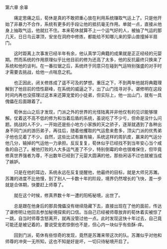 第六章 余辜

　　痛定思痛之后，荀休是真的不敢把重心放在利用系统赚取气运上了。只是他开始了非暴力不合作，系统有更多的手段让他的抵抗毫无作用。单就一点，直接从他身上抽取气运，他就扛不住。本来荀休就算不上一个运气好的人，被抽了气运的那几天，日日乌云罩顶，安坐在洞府中修炼，都能给不知哪儿来的穿山兽撞掉半扇门。

　　这时距离上次事发已经半年有余，他认真学习典籍的成果就是正正经经的元婴期。然而系统的作用原理似乎比他目前的修为还高了太多，他的反抗最终只换来了系统和他的谈判。在一番拉锯之后，系统终于同意只在碰到气运特别强盛的对手时才需要去挑战，给他一点喘息之机。

　　也正因此，闭关修炼成了遥不可及的梦想。重压之下，不到两年他就将典籍理解到了他目前的悟性巅峰，在系统的威逼之下，出了山门找寻对手。谌修明在这段时间内再也没搭理过这本来还算宠爱的小徒弟，但实际上，他一出山门，就有一具傀儡在后面跟着了。

　　荀休出山之后才发现，门派之外的世界的光怪陆离并非他仅有的见识能够理解。仗着这不高不低的修为和当着后盾的系统，虽说吃了不少亏，但命是没什么问题。挑战的人不少，一开始还是些小地方小家族的天之骄子，逐渐就遇到了各种出身不同门派的游历弟子，再往后，随着他攫取的气运愈来愈多，顶尖门派的优秀弟子他也见着了不少。自然，这些比试有赢有输，系统这样的周扒皮，赢来的气运分他几分，输掉的气运他一力承担。反反复复，荀休似乎已经找不到当年安心当个咸鱼的自己了。被他打败的人大多运气差了不少，特别倒霉的命也很难保住，但毕竟修真世界强者为尊，不出数年已经到了元婴大圆满的他，那些闲话不过也就被当成了嫉妒。

　　只是在他的耳边，系统永远在反复提醒他，他最终的目标，就是大师兄苏濉。苏濉的进度不比他慢，到了别人一卡数十年的阶段，境界仍然增长的飞快，差一步就是合体期，快要赶上师尊了。

　　就在这个时候，修真界数十年一遭的阳柘秘境，出世了。

　　总是跟在他身后的那具傀儡没有继续隐藏下去，直接出现在了他的面前，传达了谌修明让他回去参加秘境探索的口信。当自己已经被师尊放弃的荀休着实被惊了一跳，自当时师尊含怒离开，就再没管过他一点。此时发现这快十年过去，自己竟可能还是被记着的，要说受宠若惊倒也不是，但心内一块似乎有些酥-痒。

　　回到门派，荀休有些惊奇的发现，竟然是苏濉来带这次的队。苏濉似乎对他和师尊的冲突一无所知，这也不知是好是坏，一切只待秘境开启了。

